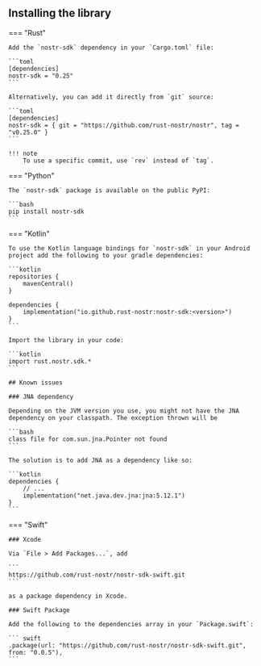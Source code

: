 ## Installing the library

=== "Rust"

    Add the `nostr-sdk` dependency in your `Cargo.toml` file:

    ```toml
    [dependencies]
    nostr-sdk = "0.25"
    ```

    Alternatively, you can add it directly from `git` source:

    ```toml
    [dependencies]
    nostr-sdk = { git = "https://github.com/rust-nostr/nostr", tag = "v0.25.0" }
    ```

    !!! note
        To use a specific commit, use `rev` instead of `tag`.

=== "Python"

    The `nostr-sdk` package is available on the public PyPI:

    ```bash
    pip install nostr-sdk 
    ```

=== "Kotlin"

    To use the Kotlin language bindings for `nostr-sdk` in your Android project add the following to your gradle dependencies:

    ```kotlin
    repositories {
        mavenCentral()
    }

    dependencies { 
        implementation("io.github.rust-nostr:nostr-sdk:<version>")
    }
    ```

    Import the library in your code:

    ```kotlin
    import rust.nostr.sdk.*
    ```

    ## Known issues

    ### JNA dependency

    Depending on the JVM version you use, you might not have the JNA dependency on your classpath. The exception thrown will be

    ```bash
    class file for com.sun.jna.Pointer not found
    ```

    The solution is to add JNA as a dependency like so:

    ```kotlin
    dependencies {
        // ...
        implementation("net.java.dev.jna:jna:5.12.1")
    }
    ```

=== "Swift"

    ### Xcode

    Via `File > Add Packages...`, add

    ```
    https://github.com/rust-nostr/nostr-sdk-swift.git
    ```

    as a package dependency in Xcode.

    ### Swift Package

    Add the following to the dependencies array in your `Package.swift`:

    ``` swift
    .package(url: "https://github.com/rust-nostr/nostr-sdk-swift.git", from: "0.0.5"),
    ```